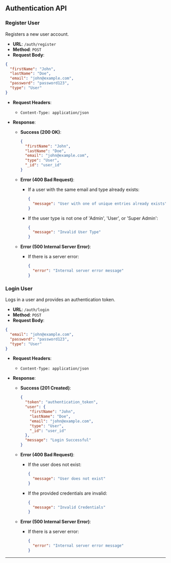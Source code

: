 ## Authentication API

### Register User

Registers a new user account.

- **URL**: `/auth/register`
- **Method**: `POST`
- **Request Body**:

```json
{
  "firstName": "John",
  "lastName": "Doe",
  "email": "john@example.com",
  "password": "password123",
  "type": "User"
}
```

- **Request Headers**:
  - `Content-Type: application/json`

- **Response**:

  - **Success (200 OK)**:

    ```json
    {
      "firstName": "John",
      "lastName": "Doe",
      "email": "john@example.com",
      "type": "User",
      "_id": "user_id"
    }
    ```

  - **Error (400 Bad Request)**:

    - If a user with the same email and type already exists:

      ```json
      {
        "message": "User with one of unique entries already exists"
      }
      ```

    - If the user type is not one of 'Admin', 'User', or 'Super Admin':

      ```json
      {
        "message": "Invalid User Type"
      }
      ```

  - **Error (500 Internal Server Error)**:

    - If there is a server error:

      ```json
      {
        "error": "Internal server error message"
      }
      ```

### Login User

Logs in a user and provides an authentication token.

- **URL**: `/auth/login`
- **Method**: `POST`
- **Request Body**:

```json
{
  "email": "john@example.com",
  "password": "password123",
  "type": "User"
}
```

- **Request Headers**:
  - `Content-Type: application/json`

- **Response**:

  - **Success (201 Created)**:

    ```json
    {
      "token": "authentication_token",
      "user": {
        "firstName": "John",
        "lastName": "Doe",
        "email": "john@example.com",
        "type": "User",
        "_id": "user_id"
      },
      "message": "Login Successful"
    }
    ```

  - **Error (400 Bad Request)**:

    - If the user does not exist:

      ```json
      {
        "message": "User does not exist"
      }
      ```

    - If the provided credentials are invalid:

      ```json
      {
        "message": "Invalid Credentials"
      }
      ```

  - **Error (500 Internal Server Error)**:

    - If there is a server error:

      ```json
      {
        "error": "Internal server error message"
      }
      ```

---
